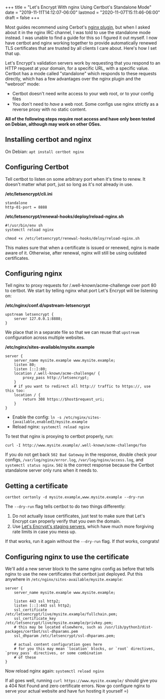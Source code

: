 +++
title = "Let's Encrypt With nginx Using Certbot's Standalone Mode"
date = "2019-11-11T14:12:07-06:00"
lastmod = "2020-11-07T15:11:46-06:00"
draft = false
+++

Most guides recommend using Cerbot's [nginx plugin](https://certbot.eff.org/lets-encrypt/debianbuster-nginx),
but when I asked about it in the nginx IRC channel, I was told to use the standalone mode instead. I was unable to find a guide for this so I figured it out myself. I now have certbot and nginx working together to provide automatically renewed TLS certificates that are trusted by all clients I care about. Here's how I set that up.

Let's Encrypt's validation servers work by requesting that you respond to an HTTP request at your domain,
for a specific URL, with a specific value. Certbot has a mode called "standalone" which responds to these requests
directly, which has a few advantages over the nginx plugin and the "webroot" mode:

- Certbot doesn't need write access to your web root, or to your config files
- You don't need to *have* a web root. Some configs use nginx strictly as a reverse proxy with no static content.

**All of the following steps require root access and have only been tested on Debian, although may work on other OSes.**

## Installing certbot and nginx

On Debian: `apt install certbot nginx`

## Configuring Certbot

Tell certbot to listen on some arbitrary port when it's time to renew.
It doesn't matter what port, just so long as it's not already in use.

**/etc/letsencrypt/cli.ini**<br>
```
standalone
http-01-port = 8888
```

**/etc/letsencrypt/renewal-hooks/deploy/reload-nginx.sh**<br>
```
#!/usr/bin/env sh
systemctl reload nginx
```

`chmod +x /etc/letsencrypt/renewal-hooks/deloy/reload-nginx.sh`

This makes sure that when a certificate is issued or renewed, nginx is made aware of it. Otherwise, after renewal,
nginx will still be using outdated certificates.

## Configuring nginx

Tell nginx to proxy requests for /.well-known/acme-challenge over port 80 to certbot. We start by telling
nginx what port Let's Encrypt will be listening on:

**/etc/nginx/conf.d/upstream-letsencrypt**<br>
```
upstream letsencrypt {
	server 127.0.0.1:8888;
}
```

We place that in a separate file so that we can reuse that `upstream` configuration across multiple websites.

**/etc/nginx/sites-available/mysite.example**<br>
```
server {
	server_name mysite.example www.mysite.example;
	listen 80;
	listen [::]:80;
	location /.well-known/acme-challenge/ {
		proxy_pass http://letsencrypt;
	}
	# if you want to redirect all http:// traffic to https://, use this too:
	location / {
		return 308 https://$host$request_uri;
	}
}
```

- Enable the config: `ln -s /etc/nginx/sites-{available,enabled}/mysite.example`
- Reload nginx: `systemctl reload nginx`

To test that nginx is proxying to certbot properly, run:

```
curl -I http://www.mysite.example/.well-known/acme-challenge/foo
```

If you do not get back `502 Bad Gateway` in the response, double check your configs, `/var/log/nginx/error.log`, `/var/log/nginx/access.log`, and `systemctl status nginx`. `502` is the correct response because the Certbot standalone server only runs when it needs to.

## Getting a certificate

```
certbot certonly -d mysite.example,www.mysite.example --dry-run
```

The `--dry-run` flag tells certbot to do two things differently:

1. Do not actually issue certificates, just test to make sure that Let's Encrypt can properly verify that you own the domain.
2. Use [Let's Encrypt's staging servers](https://letsencrypt.org/docs/staging-environment/), which have much more forgiving rate limits in case you mess up.

If that works, run it again without the `--dry-run` flag. If *that* works, congrats!

## Configuring nginx to use the certificate

We'll add a new server block to the same nginx config as before that tells nginx to use the new certificates that certbot just deployed. Put this anywhere in `/etc/nginx/sites-available/mysite.example`:

```
server {
	server_name mysite.example www.mysite.example;

	listen 443 ssl http2;
	listen [::]:443 ssl http2;
	ssl_certificate /etc/letsencrypt/live/mysite.example/fullchain.pem;
	ssl_certificate_key /etc/letsencrypt/live/mysite.example/privkey.pem;
	# this may be located elsewhere, such as /usr/lib/python3/dist-packages/certbot/ssl-dhparams.pem
	ssl_dhparam /etc/letsencrypt/ssl-dhparams.pem;

	# actual content configuration goes here
	# for you this may mean `location` blocks, or `root` directives, `proxy_pass` directives, or some combination
	# of these
}
```

Now reload nginx again: `systemctl reload nginx`

If all goes well, running `curl https://www.mysite.example/` should give you a 404 Not Found and zero certificate errors. Now go configure nginx to serve your actual website and have fun hosting it yourself =)
